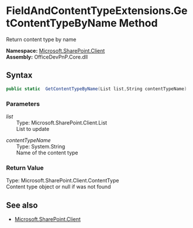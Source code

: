 # FieldAndContentTypeExtensions.GetContentTypeByName Method  
Return content type by name  

**Namespace:** [Microsoft.SharePoint.Client](Microsoft.SharePoint.Client.md)  
**Assembly:** OfficeDevPnP.Core.dll  
## Syntax
```C#
public static  GetContentTypeByName(List list,String contentTypeName)
```
### Parameters
*list*  
&emsp;&emsp;Type: Microsoft.SharePoint.Client.List  
&emsp;&emsp;List to update  
  
*contentTypeName*  
&emsp;&emsp;Type: System.String  
&emsp;&emsp;Name of the content type  
  
### Return Value
Type: Microsoft.SharePoint.Client.ContentType  
Content type object or null if was not found

## See also
- [Microsoft.SharePoint.Client](Microsoft.SharePoint.Client.md)
